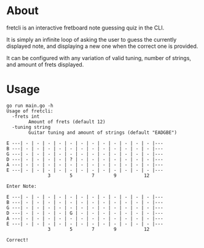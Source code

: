 # About
fretcli is an interactive fretboard note guessing quiz in the CLI.

It is simply an infinite loop of asking the user to guess the currently displayed note, and displaying a new one when the correct one is provided.

It can be configured with any variation of valid tuning, number of strings, and amount of frets displayed.

# Usage
```
go run main.go -h
Usage of fretcli:
  -frets int
        Amount of frets (default 12)
  -tuning string
        Guitar tuning and amount of strings (default "EADGBE")
```

```
E ---| - | - | - | - | - | - | - | - | - | - | - | - |---
B ---| - | - | - | - | - | - | - | - | - | - | - | - |---
G ---| - | - | - | - | - | - | - | - | - | - | - | - |---
D ---| - | - | - | - | ? | - | - | - | - | - | - | - |---
A ---| - | - | - | - | - | - | - | - | - | - | - | - |---
E ---| - | - | - | - | - | - | - | - | - | - | - | - |---
               3       5       7       9          12

Enter Note:
```

```
E ---| - | - | - | - | - | - | - | - | - | - | - | - |---
B ---| - | - | - | - | - | - | - | - | - | - | - | - |---
G ---| - | - | - | - | - | - | - | - | - | - | - | - |---
D ---| - | - | - | - | G | - | - | - | - | - | - | - |---
A ---| - | - | - | - | - | - | - | - | - | - | - | - |---
E ---| - | - | - | - | - | - | - | - | - | - | - | - |---
               3       5       7       9          12

Correct!
```
